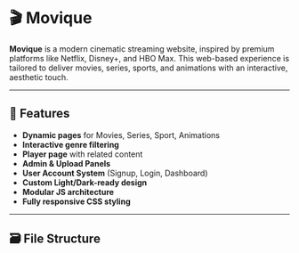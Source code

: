 # 🎬 Movique

**Movique** is a modern cinematic streaming website, inspired by premium platforms like Netflix, Disney+, and HBO Max. This web-based experience is tailored to deliver movies, series, sports, and animations with an interactive, aesthetic touch.

---

## 🔧 Features

- **Dynamic pages** for Movies, Series, Sport, Animations
- **Interactive genre filtering**
- **Player page** with related content
- **Admin & Upload Panels**
- **User Account System** (Signup, Login, Dashboard)
- **Custom Light/Dark-ready design**
- **Modular JS architecture**
- **Fully responsive CSS styling**

---

## 🗃️ File Structure


